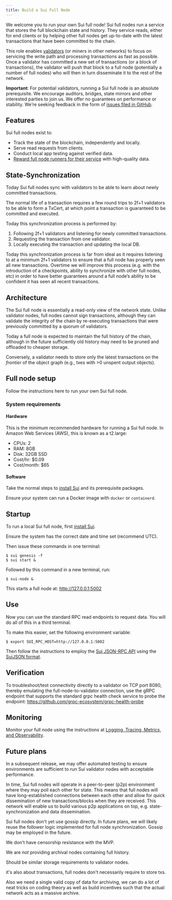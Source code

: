 ```yaml
---
title: Build a Sui Full Node
---
```


We welcome you to run your own Sui full node! Sui full nodes run a service that stores the full blockchain state and history. They service reads, either for end clients or by helping other full nodes get up-to-date with the latest transactions that have been committed to the chain.

This role enables [validators](https://docs.sui.io/learn/architecture/validators) (or miners in other networks) to focus on servicing the write path and processing transactions as fast as possible. Once a validator has committed a new set of transactions (or a block of transactions), the validator will push that block to a full node (potentially a number of full nodes) who will then in turn disseminate it to the rest of the network.

**Important**: For potential validators, running a Sui full node is an absolute prerequisite. We encourage auditors, bridges, state mirrors and other interested parties to join us. We offer no guarantees on performance or stability. We’re seeking feedback in the form of [issues filed in GitHub](https://github.com/MystenLabs/sui/issues/new/choose).

## Features

Sui full nodes exist to:

* Track the state of the blockchain, independently and locally.
* Serve read requests from clients.
* Conduct local app testing against verified data.
* [Reward full node runners for their service](../learn/tokenomics.md) with high-quality data.


## State-Synchronization

Today Sui full nodes sync with validators to be able to learn about newly committed transactions.

The normal life of a transaction requires a few round trips to 2f+1 validators to be able to form a TxCert, at which point a transaction is guaranteed to be committed and executed.

Today this synchronization process is performed by:

1. Following 2f+1 validators and listening for newly committed transactions.
2. Requesting the transaction from one validator.
3. Locally executing the transaction and updating the local DB.

Today this synchronization process is far from ideal as it requires listening to at a minimum 2f+1 validators to ensure that a full node has properly seen all new transactions. Overtime we will improve this process (e.g. with the introduction of a checkpoints, ability to synchronize with other full nodes, etc) in order to have better guarantees around a full node’s ability to be confident it has seen all recent transactions.

## Architecture

The Sui full node is essentially a read-only view of the network state. Unlike validator nodes, full nodes cannot sign transactions, although they can validate the integrity of the chain by re-executing transactions that were previously committed by a quorum of validators.

Today a full node is expected to maintain the full history of the chain, although in the future sufficiently old history may need to be pruned and offloaded to cheaper storage.

Conversely, a validator needs to store only the latest transactions on the *frontier* of the object graph (e.g., txes with >0 unspent output objects).

## Full node setup

Follow the instructions here to run your own Sui full node.

### System requirements


#### Hardware

This is the minimum recommended hardware for running a Sui full node. In Amazon Web Services (AWS), this is known as a t2.large:

* CPUs: 2
* RAM: 8GB
* Disk: 32GB SSD
* Cost/hr: $0.09
* Cost/month: $65

#### Software

Take the normal steps to [install Sui](https://docs.sui.io/build/install) and its prerequisite packages.

Ensure your system can run a Docker image with `docker` or `containerd`.

## Startup

To run a local Sui full node, first [install Sui](https://docs.sui.io/build/install).

Ensure the system has the correct date and time set (recommend UTC).

Then issue these commands in one terminal:

```
$ sui genesis -f
$ sui start &
```

Followed by this command in a new terminal, run:

```
$ sui-node &
```

This starts a full node at:
http://127.0.0.1:5002

## Use

Now you can use the standard RPC read endpoints to request data. You will do all of this in a third terminal.

To make this easier, set the following environment variable:

```
$ export SUI_RPC_HOST=http://127.0.0.1:5002
```

Then follow the instructions to employ the [Sui JSON-RPC API](https://docs.sui.io/build/json-rpc#sui-json-rpc-api) using the [SuiJSON format](https://docs.sui.io/build/sui-json).


## Verification

To troubleshoot/test connectivity directly to a validator on TCP port 8080, thereby emulating the full-node-to-validator connection, use the gRPC endpoint that supports the standard grpc health check service to probe the endpoint:
https://github.com/grpc-ecosystem/grpc-health-probe


## Monitoring

Monitor your full node using the instructions at [Logging, Tracing, Metrics, and Observability](https://docs.sui.io/contribute/observability).

## Future plans

In a subsequent release, we may offer automated testing to ensure environments are sufficient to run Sui validator nodes with acceptable performance.

In time, Sui full nodes will operate in a peer-to-peer (p2p) environment where they may poll each other for state. This means that full nodes will have long-established connections between each other and allow for quick dissemination of new transactions/blocks when they are received. This network will enable us to build various p2p applications on top, e.g. state-synchronization and data dissemination.

Sui full nodes don't yet use gossip directly. In future plans, we will likely reuse the follower logic implemented for full node synchronization. Gossip may be employed in the future.

We don't have censorship resistance with the MVP.

We are *not* providing archival nodes containing full history.

Should be similar storage requirements to validator nodes.

it's also about transactions, full nodes don't necessarily require to store txs.

Also we need a single valid copy of data for archiving, we can do a lot of neat tricks on coding theory as well as build incentives such that the actual network acts as a massive archive.
